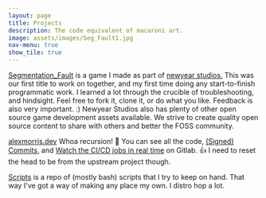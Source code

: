 ```yaml
---
layout: page
title: Projects
description: The code equivalent of macaroni art.
image: assets/images/Seg_Fault1.jpg
nav-menu: true
show_tile: true
---
```


<a href="https://gitlab.com/newyearstudios/ritual-jam">Segmentation_Fault</a> is a game I made as part of <a href="https://www.newyearstudios.com/">newyear studios.</a> This was our first title to work on together, and my first time doing any start-to-finish programmatic work. I learned a lot through the crucible of troubleshooting, and hindsight. Feel free to fork it, clone it, or do what you like. Feedback is also very important. :) Newyear Studios also has plenty of other open source game development assets available. We strive to create quality open source content to share with others and better the FOSS community.

<a href="https://gitlab.com/matrix8967/alexmorris.dev">alexmorris.dev</a> Whoa recursion! 🤯 You can see all the code, <a href="https://gitlab.com/matrix8967/alexmorris.dev/commits/master"> (Signed) Commits</a>, and <a href="https://gitlab.com/matrix8967/alexmorris.dev/-/jobs">Watch the CI/CD jobs in real time</a> on Gitlab. 👍 I need to reset the head to be from the upstream project though.

<a href="https://gitlab.com/matrix8967/scripts">Scripts</a> is a repo of (mostly bash) scripts that I try to keep on hand. That way I've got a way of making any place my own. I distro hop a lot.
